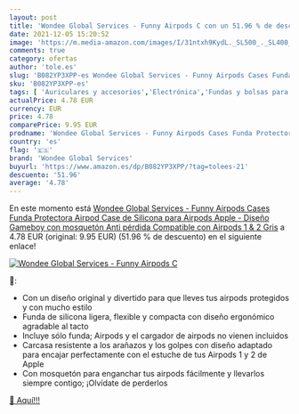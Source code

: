 ```yaml
---
layout: post
title: 'Wondee Global Services - Funny Airpods C con un 51.96 % de descuento'
date: 2021-12-05 15:20:52
image: 'https://m.media-amazon.com/images/I/31ntxh9KydL._SL500_._SL400_.jpg'
comments: true
category: ofertas
author: 'tole.es'
slug: 'B082YP3XPP-es Wondee Global Services - Funny Airpods Cases Funda...'
sku: 'B082YP3XPP-es'
tags: [ 'Auriculares y accesorios','Electrónica','Fundas y bolsas para auriculares','apple','wondee global services', ]
actualPrice: 4.78 EUR
currency: EUR
price: 4.78
comparePrice: 9.95 EUR
prodname: 'Wondee Global Services - Funny Airpods Cases Funda Protectora Airpod Case de Silicona para Airpods Apple - Diseño Gameboy con mosquetón Anti pérdida  Compatible con Airpods 1 & 2  Gris'
country: 'es'
flag: '🇪🇸'
brand: 'Wondee Global Services'
buyurl: 'https://www.amazon.es/dp/B082YP3XPP/?tag=tolees-21'
descuento: '51.96'
average: '4.78'
---
```


En este momento está [Wondee Global Services - Funny Airpods Cases Funda Protectora Airpod Case de Silicona para Airpods Apple - Diseño Gameboy con mosquetón Anti pérdida  Compatible con Airpods 1 & 2  Gris](https://www.amazon.es/dp/B082YP3XPP/?tag=tolees-21) a 4.78 EUR (original: 9.95 EUR) (51.96 %  de descuento) en el siguiente enlace!

[![Wondee Global Services - Funny Airpods C](https://m.media-amazon.com/images/I/31ntxh9KydL._SL500_._SL400_.jpg)](https://www.amazon.es/dp/B082YP3XPP/?tag=tolees-21)

🔎:

- Con un diseño original y divertido para que lleves tus airpods protegidos y con mucho estilo
- Funda de silicona ligera, flexible y compacta con diseño ergonómico agradable al tacto
- Incluye sólo funda; Airpods y el cargador de airpods no vienen incluidos
- Carcasa resistente a los arañazos y los golpes con diseño adaptado para encajar perfectamente con el estuche de tus Airpods 1 y 2 de Apple
- Con mosquetón para enganchar tus airpods fácilmente y llevarlos siempre contigo; ¡Olvídate de perderlos

[🛒 Aquí!!!](https://www.amazon.es/dp/B082YP3XPP/?tag=tolees-21)

